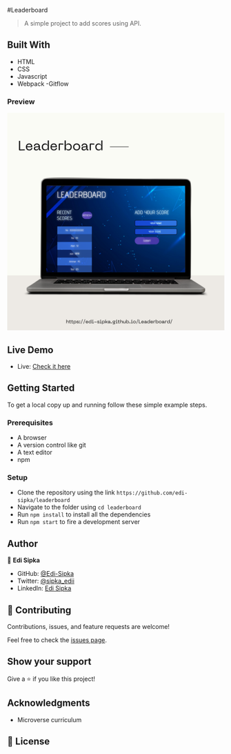 #Leaderboard

> A simple project to add scores using API.

## Built With

- HTML
- CSS
- Javascript
- Webpack
  -Gitflow


### Preview

![Website preview](./src/Images/mockup.png)

## Live Demo

- Live: [Check it here](https://edi-sipka.github.io/Leaderboard/)

## Getting Started

To get a local copy up and running follow these simple example steps.

### Prerequisites

- A browser
- A version control like git
- A text editor
- npm

### Setup

- Clone the repository using the link `https://github.com/edi-sipka/leaderboard`
- Navigate to the folder using `cd leaderboard`
- Run `npm install` to install all the dependencies
- Run `npm start` to fire a development server

## Author

👤 **Edi Sipka**

- GitHub: [@Edi-Sipka](https://github.com/edi-sipka)
- Twitter: [@sipka_edii](https://twitter.com/sipka_edii)
- LinkedIn: [Edi Sipka](https://www.linkedin.com/in/edi-%C5%A1ipka-5b681b202/)

## 🤝 Contributing

Contributions, issues, and feature requests are welcome!

Feel free to check the [issues page](../../issues/).

## Show your support

Give a ⭐️ if you like this project!

## Acknowledgments

- Microverse curriculum

## 📝 License
